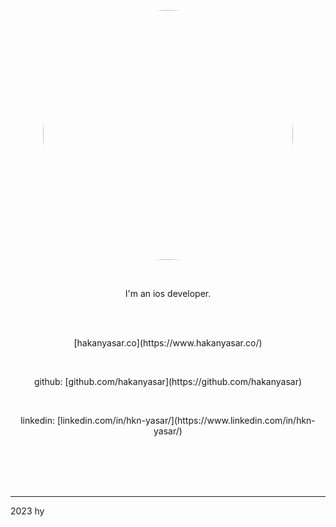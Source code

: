 <br><br>

<p align="center">
<img src="https://user-images.githubusercontent.com/6243566/212996083-e915d011-bbf8-4e7a-85d2-e9f4dbf3cb78.png" height="400" width="400" style="border-radius:50%" >
</p>
  
<br>
<p align="center">
I'm an ios developer. 
</p>


<br><br>
<p align="center">
[hakanyasar.co](https://www.hakanyasar.co/)
</p>
<br>
<p align="center">
github: [github.com/hakanyasar](https://github.com/hakanyasar)
</p>
<br>
<p align="center">
linkedin: [linkedin.com/in/hkn-yasar/](https://www.linkedin.com/in/hkn-yasar/)
</p>
<br><br><br><br>

***
2023 hy
